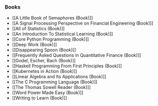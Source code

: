 ### Books
- [[A Little Book of Semaphores (Book)]]
- [[A Signal Processing Perspective on Financial Engineering (Book)]]
- [[All of Statistics (Book)]]
- [[An Introduction To Statistical Learning (Book)]]
- [[Core Python Programming (Book)]]
- [[Deep Work (Book)]]
- [[Disappearing Spoon (Book)]]
- [[Frequently Asked Questions in Quantitative Finance (Book)]]
- [[Godel, Escher, Bach (Book)]]
- [[Haskell Programming From First Principles (Book)]]
- [[Kubernetes in Action (Book)]]
- [[Linear Algebra and Its Applications (Book)]]
- [[The C Programming Language (Book)]]
- [[The Thomas Sowell Reader (Book)]]
- [[Word Power Made Easy (Book)]]
- [[Writing to Learn (Book)]]
